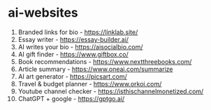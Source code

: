 # ai-websites
1. Branded links for bio - https://linklab.site/
2. Essay writer - https://essay-builder.ai/
2. AI writes your bio - https://aisocialbio.com/
3. AI gift finder - https://www.giftbox.co/
4. Book recommendations - https://www.nextthreebooks.com/
5. Article summary - https://www.oneai.com/summarize
6. AI art generator - https://picsart.com/
7. Travel & budget planner - https://www.orkoi.com/
9. Youtube channel checker - https://isthischannelmonetized.com/
10. ChatGPT + google - https://gptgo.ai/

